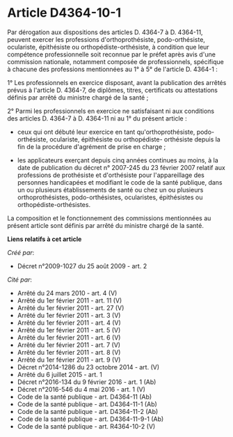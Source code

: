 # Article D4364-10-1

Par dérogation aux dispositions des articles D. 4364-7 à D. 4364-11, peuvent exercer les professions d'orthoprothésiste,
podo-orthésiste, oculariste, épithésiste ou orthopédiste-orthésiste, à condition que leur compétence professionnelle soit
reconnue par le préfet après avis d'une commission nationale, notamment composée de professionnels, spécifique à chacune des
professions mentionnées au 1° à 5° de l'article D. 4364-1 : 

1° Les professionnels en exercice disposant, avant la publication des arrêtés prévus à l'article D. 4364-7, de diplômes,
titres, certificats ou attestations définis par arrêté du ministre chargé de la santé ; 

2° Parmi les professionnels en exercice ne satisfaisant ni aux conditions des articles D. 4364-7 à D. 4364-11 ni au 1° du
présent article : 

- ceux qui ont débuté leur exercice en tant qu'orthoprothésiste, podo-orthésiste, oculariste, épithésiste ou orthopédiste-
orthésiste depuis la fin de la procédure d'agrément de prise en charge ; 

- les applicateurs exerçant depuis cinq années continues au moins, à la date de publication du décret n° 2007-245 du 23
février 2007 relatif aux professions de prothésiste et d'orthésiste pour l'appareillage des personnes handicapées et
modifiant le code de la santé publique, dans un ou plusieurs établissements de santé ou chez un ou plusieurs
orthoprothésistes, podo-orthésistes, ocularistes, épithésistes ou orthopédiste-orthésistes. 

La composition et le fonctionnement des commissions mentionnées au présent article sont définis par arrêté du ministre chargé
de la santé.

**Liens relatifs à cet article**

_Créé par_:

  - Décret n°2009-1027 du 25 août 2009 - art. 2

_Cité par_:

  - Arrêté du 24 mars 2010 - art. 4 (V)
  - Arrêté du 1er février 2011 - art. 11 (V)
  - Arrêté du 1er février 2011 - art. 27 (V)
  - Arrêté du 1er février 2011 - art. 3 (V)
  - Arrêté du 1er février 2011 - art. 4 (V)
  - Arrêté du 1er février 2011 - art. 5 (V)
  - Arrêté du 1er février 2011 - art. 6 (V)
  - Arrêté du 1er février 2011 - art. 7 (V)
  - Arrêté du 1er février 2011 - art. 8 (V)
  - Arrêté du 1er février 2011 - art. 9 (V)
  - Décret n°2014-1286 du 23 octobre 2014 - art. (V)
  - Arrêté du 6 juillet 2015 - art. 1
  - Décret n°2016-134 du 9 février 2016 - art. 1 (Ab)
  - Décret n°2016-546 du 4 mai 2016 - art. 1 (V)
  - Code de la santé publique - art. D4364-11 (Ab)
  - Code de la santé publique - art. D4364-11-1 (Ab)
  - Code de la santé publique - art. D4364-11-2 (Ab)
  - Code de la santé publique - art. D4364-11-9-1 (Ab)
  - Code de la santé publique - art. R4364-10-2 (V)
